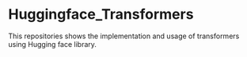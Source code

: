 # Huggingface_Transformers
This repositories shows the implementation and usage of transformers using Hugging face library.
